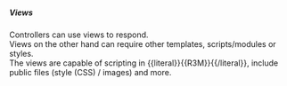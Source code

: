 ##### Views

Controllers can use views to respond.  
Views on the other hand can require other templates, scripts/modules or styles.  
The views are capable of scripting in {{literal}}{{R3M}}{{/literal}}, include public files (style (CSS) / images) and more.  


